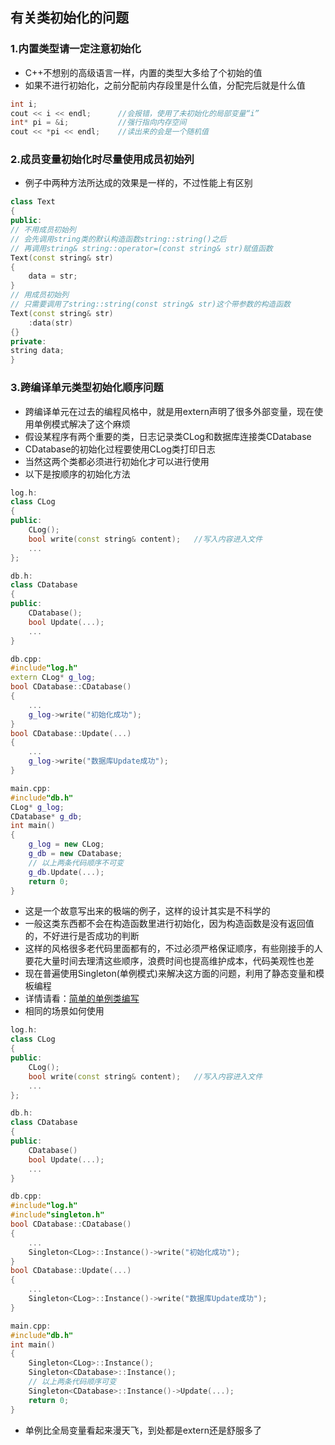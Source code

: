 ## 有关类初始化的问题

### 1.内置类型请一定注意初始化
- C++不想别的高级语言一样，内置的类型大多给了个初始的值
- 如果不进行初始化，之前分配前内存段里是什么值，分配完后就是什么值
``` cpp
int i;
cout << i << endl;      //会报错，使用了未初始化的局部变量“i”
int* pi = &i;           //强行指向内存空间
cout << *pi << endl;    //读出来的会是一个随机值
```

### 2.成员变量初始化时尽量使用成员初始列
- 例子中两种方法所达成的效果是一样的，不过性能上有区别
``` cpp
class Text
{
public:
// 不用成员初始列
// 会先调用string类的默认构造函数string::string()之后
// 再调用string& string::operator=(const string& str)赋值函数
Text(const string& str)
{
    data = str;
}
// 用成员初始列
// 只需要调用了string::string(const string& str)这个带参数的构造函数
Text(const string& str)
    :data(str)
{}
private:
string data;
}
```

### 3.跨编译单元类型初始化顺序问题
- 跨编译单元在过去的编程风格中，就是用extern声明了很多外部变量，现在使用单例模式解决了这个麻烦
- 假设某程序有两个重要的类，日志记录类CLog和数据库连接类CDatabase
- CDatabase的初始化过程要使用CLog类打印日志
- 当然这两个类都必须进行初始化才可以进行使用
- 以下是按顺序的初始化方法

``` cpp
log.h:
class CLog
{
public:
    CLog();
    bool write(const string& content);   //写入内容进入文件
    ...
};
```
``` cpp
db.h:
class CDatabase
{
public:
    CDatabase();
    bool Update(...);
    ...
}

db.cpp:
#include"log.h"
extern CLog* g_log;
bool CDatabase::CDatabase()
{
    ...
    g_log->write("初始化成功");
}
bool CDatabase::Update(...)
{
    ...
    g_log->write("数据库Update成功");
}
```
``` cpp
main.cpp:
#include"db.h"
CLog* g_log;
CDatabase* g_db;
int main()
{
    g_log = new CLog;
    g_db = new CDatabase;
    // 以上两条代码顺序不可变
    g_db.Update(...);
    return 0;
}
```
- 这是一个故意写出来的极端的例子，这样的设计其实是不科学的
- 一般这类东西都不会在构造函数里进行初始化，因为构造函数是没有返回值的，不好进行是否成功的判断
- 这样的风格很多老代码里面都有的，不过必须严格保证顺序，有些刚接手的人要花大量时间去理清这些顺序，浪费时间也提高维护成本，代码美观性也差
- 现在普遍使用Singleton(单例模式)来解决这方面的问题，利用了静态变量和模板编程
- 详情请看：[简单的单例类编写](../content/singleton.md)
- 相同的场景如何使用
``` cpp
log.h:
class CLog
{
public:
    CLog();
    bool write(const string& content);   //写入内容进入文件
    ...
};
```
``` cpp
db.h:
class CDatabase
{
public:
    CDatabase()
    bool Update(...);
    ...
}

db.cpp:
#include"log.h"
#include"singleton.h"
bool CDatabase::CDatabase()
{
    ...
    Singleton<CLog>::Instance()->write("初始化成功");
}
bool CDatabase::Update(...)
{
    ...
    Singleton<CLog>::Instance()->write("数据库Update成功");
}
```
``` cpp
main.cpp:
#include"db.h"
int main()
{
    Singleton<CLog>::Instance();
    Singleton<CDatabase>::Instance();
    // 以上两条代码顺序可变
    Singleton<CDatabase>::Instance()->Update(...);
    return 0;
}
```
- 单例比全局变量看起来漫天飞，到处都是extern还是舒服多了
